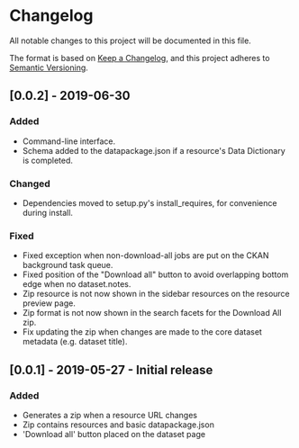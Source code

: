 # Changelog
All notable changes to this project will be documented in this file.

The format is based on [Keep a Changelog](https://keepachangelog.com/en/1.0.0/),
and this project adheres to [Semantic Versioning](https://semver.org/spec/v2.0.0.html).

## [0.0.2] - 2019-06-30
### Added
- Command-line interface.
- Schema added to the datapackage.json if a resource's Data Dictionary is completed.

### Changed
- Dependencies moved to setup.py's install_requires, for convenience during install.

### Fixed
- Fixed exception when non-download-all jobs are put on the CKAN background task queue.
- Fixed position of the "Download all" button to avoid overlapping bottom edge when no dataset.notes.
- Zip resource is not now shown in the sidebar resources on the resource preview page.
- Zip format is not now shown in the search facets for the Download All zip.
- Fix updating the zip when changes are made to the core dataset metadata (e.g. dataset title).

## [0.0.1] - 2019-05-27 - Initial release
### Added
- Generates a zip when a resource URL changes
- Zip contains resources and basic datapackage.json
- 'Download all' button placed on the dataset page
